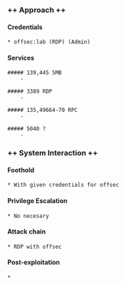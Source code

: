 ### ++ Approach ++
#### Credentials
	* offsec:lab (RDP) (Admin)

#### Services
	##### 139,445 SMB
		- 

    ##### 3389 RDP
        -

	##### 135,49664-70 RPC
		-

	##### 5040 ?
		-

### ++ System Interaction ++
#### Foothold  
	* With given credentials for offsec

#### Privilege Escalation 
	* No necesary

#### Attack chain
	* RDP with offsec
	
#### Post-exploitation 
	* 